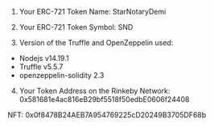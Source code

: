 1) Your ERC-721 Token Name: StarNotaryDemi

2) Your ERC-721 Token Symbol: SND

3) Version of the Truffle and OpenZeppelin used: 
  - Nodejs v14.19.1
  - Truffle v5.5.7
  - openzeppelin-solidity 2.3


4) Your Token Address on the Rinkeby Network: 0x581681e4ac816eB29bf5518f50edbE0606f24408



NFT: 0x0f8478B24AEB7A954769225cD20249B3705DF68b